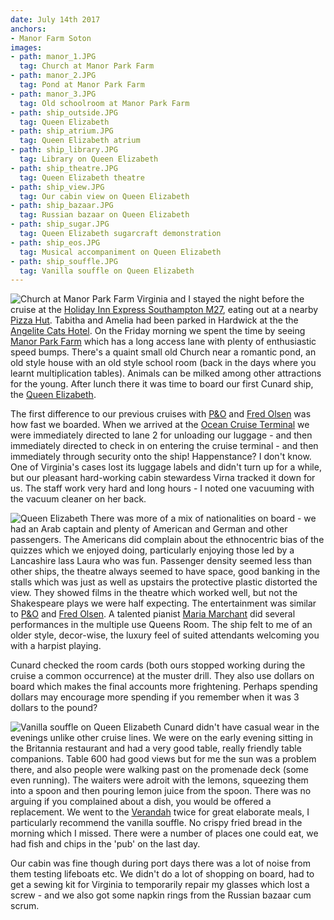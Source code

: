 ```yaml
---
date: July 14th 2017
anchors:
- Manor Farm Soton
images:
- path: manor_1.JPG
  tag: Church at Manor Park Farm
- path: manor_2.JPG
  tag: Pond at Manor Park Farm
- path: manor_3.JPG
  tag: Old schoolroom at Manor Park Farm
- path: ship_outside.JPG
  tag: Queen Elizabeth
- path: ship_atrium.JPG
  tag: Queen Elizabeth atrium
- path: ship_library.JPG
  tag: Library on Queen Elizabeth
- path: ship_theatre.JPG
  tag: Queen Elizabeth theatre
- path: ship_view.JPG
  tag: Our cabin view on Queen Elizabeth
- path: ship_bazaar.JPG
  tag: Russian bazaar on Queen Elizabeth
- path: ship_sugar.JPG
  tag: Queen Elizabeth sugarcraft demonstration
- path: ship_eos.JPG
  tag: Musical accompaniment on Queen Elizabeth
- path: ship_souffle.JPG
  tag: Vanilla souffle on Queen Elizabeth
---
```

![Church at Manor Park Farm](manor_1.JPG)
Virginia and I stayed the night before the cruise at the [Holiday Inn Express Southampton M27](https://www.ihg.com/holidayinnexpress/hotels/us/en/southampton/soabr/hoteldetail), eating out at a
nearby [Pizza Hut](https://www.pizzahut.co.uk/restaurants/find-a-hut/southampton/hedge-end/).
Tabitha and Amelia had been parked in Hardwick at the
the [Angelite Cats Hotel](https://www.angelitecatshotel.co.uk/). On the Friday morning we
spent the time by seeing [Manor Park Farm](https://www.hants.gov.uk/thingstodo/countryparks/manorfarm) which has a long access lane with plenty of
enthusiastic speed bumps. There's a quaint small old Church near a romantic pond,
an old style house with an
old style school room (back in the days where you learnt multiplication tables). Animals
can be milked among other attractions for the young. After lunch there it was time to board our
first Cunard ship, the [Queen Elizabeth](https://www.cunard.co.uk/cruise-ships/queen-elizabeth/).

The first difference to our previous cruises with [P&O](https://www.pocruises.com/) and [Fred Olsen](https://www.fredolsencruises.com/)
was how fast we boarded. When we arrived at
the [Ocean Cruise Terminal](https://www.cruisesouthampton.com/places/ocean-cruise-terminal) we were
immediately directed to lane 2 for unloading our luggage - and then immediately directed
to check in on entering the cruise terminal - and then immediately through security onto the
ship! Happenstance? I don't know. One of Virginia's cases lost its luggage labels and didn't turn up for a while, but our
pleasant hard-working cabin stewardess Virna tracked it down for us. The staff work very hard and
long hours - I noted one vacuuming with the vacuum cleaner on her back.

![Queen Elizabeth](ship_outside.JPG)
There was more of a mix of nationalities on board - we had an Arab captain and plenty of
American and German and other passengers. The Americans did complain about the ethnocentric
bias of the quizzes which we enjoyed doing, particularly enjoying those led by a Lancashire lass Laura who was fun.
Passenger density seemed less than other ships, the theatre always seemed to have space,
good banking in the stalls which was just as well as upstairs the protective plastic distorted
the view. They showed films in the theatre which worked well, but not the Shakespeare plays
we were half expecting. The entertainment was similar to [P&O](https://www.pocruises.com/) and [Fred Olsen](https://www.fredolsencruises.com/). A talented
pianist [Maria Marchant](http://www.mariamarchant.com/) did several performances in the multiple use
Queens Room. The ship felt to me of an older style, decor-wise, the luxury feel of suited attendants
welcoming you with a harpist playing.

Cunard checked the room cards (both ours stopped working
during the cruise a common occurrence) at the muster drill. They also
use dollars on board which makes the final accounts more frightening. Perhaps spending dollars
may encourage more spending if you remember when it was 3 dollars to the pound?

![Vanilla souffle on Queen Elizabeth](ship_souffle.JPG)
Cunard didn't have casual wear in the evenings unlike other cruise lines. We were on the early
evening sitting in the Britannia restaurant and had a very good table, really friendly table
companions. Table 600 had good views but for me the sun was a problem there, and also people
were walking past on the promenade deck (some even running). The waiters were adroit with the
lemons, squeezing them into a spoon and then pouring lemon juice from the spoon. There was
no arguing if you complained about a dish, you would be offered a replacement.
We went to
the [Verandah](https://www.cunard.co.uk/cruise-ships/queen-elizabeth/dining-bars-lounges/) twice for great elaborate meals, I particularly recommend the vanilla souffle.
No crispy fried bread in the morning which I missed. There were a number of places one
could eat, we had fish and chips in the 'pub' on the last day.

Our cabin was fine though during port days there was a lot of noise from them testing lifeboats
etc. We didn't do a lot of shopping on board, had to get a sewing kit for Virginia to
temporarily repair my glasses which lost a screw - and we also got some napkin rings from
the Russian bazaar cum scrum.
